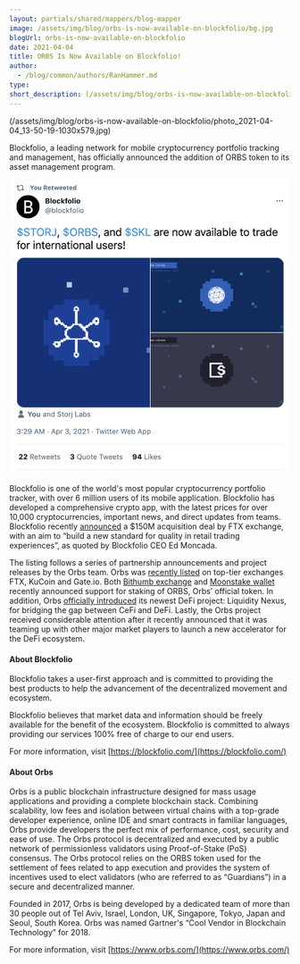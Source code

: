 ```yaml
---
layout: partials/shared/mappers/blog-mapper
image: /assets/img/blog/orbs-is-now-available-on-blockfolio/bg.jpg
blogUrl: orbs-is-now-available-on-blockfolio
date: 2021-04-04
title: ORBS Is Now Available on Blockfolio!
author:
  - /blog/common/authors/RanHammer.md
type:
short_description: (/assets/img/blog/orbs-is-now-available-on-blockfolio/photo_2021-04-04_13-50-19-1030x579.jpg)
---
```


(/assets/img/blog/orbs-is-now-available-on-blockfolio/photo_2021-04-04_13-50-19-1030x579.jpg)

Blockfolio, a leading network for mobile cryptocurrency portfolio tracking and management, has officially announced the addition of ORBS token to its asset management program.

[![](/assets/img/blog/orbs-is-now-available-on-blockfolio/Screen-Shot-2021-04-04-at-13.34.40.png)](https://twitter.com/blockfolio/status/1378142562159095809)

Blockfolio is one of the world's most popular cryptocurrency portfolio tracker, with over 6 million users of its mobile application. Blockfolio has developed a comprehensive crypto app, with the latest prices for over 10,000 cryptocurrencies, important news, and direct updates from teams. Blockfolio recently [announced](https://www.coindesk.com/ftx-blockfolio-150m-deal) a $150M acquisition deal by FTX exchange, with an aim to “build a new standard for quality in retail trading experiences”, as quoted by Blockfolio CEO Ed Moncada.

The listing follows a series of partnership announcements and project releases by the Orbs team. Orbs was [recently listed](https://www.orbs.com/kucoin-exchange-lists-orbs-token-orbs/) on top-tier exchanges FTX, KuCoin and Gate.io. Both [Bithumb exchange](https://www.orbs.com/bithumb-announces-orbs-staking/) and [Moonstake wallet](https://www.orbs.com/moonstake-partners-with-hybrid-enterprise-grade-blockchain-orbs-to-soon-provide-full-scale-support-for-orbs-universe/) recently announced support for staking of ORBS, Orbs’ official token. In addition, Orbs [officially introduced](https://www.orbs.com/introducing-orbs-liquidity-nexus-liquidity-as-a-service/) its newest DeFi project: Liquidity Nexus, for bridging the gap between CeFi and DeFi. Lastly, the Orbs project received considerable attention after it recently announced that it was teaming up with other major market players to launch a new accelerator for the DeFi ecosystem.

#### About Blockfolio

Blockfolio takes a user-first approach and is committed to providing the best products to help the advancement of the decentralized movement and ecosystem.

Blockfolio believes that market data and information should be freely available for the benefit of the ecosystem. Blockfolio is committed to always providing our services 100% free of charge to our end users.

For more information, visit [https://blockfolio.com/](https://blockfolio.com/)

#### About Orbs

Orbs is a public blockchain infrastructure designed for mass usage applications and providing a complete blockchain stack. Combining scalability, low fees and isolation between virtual chains with a top-grade developer experience, online IDE and smart contracts in familiar languages, Orbs provide developers the perfect mix of performance, cost, security and ease of use. The Orbs protocol is decentralized and executed by a public network of permissionless validators using Proof-of-Stake (PoS) consensus. The Orbs protocol relies on the ORBS token used for the settlement of fees related to app execution and provides the system of incentives used to elect validators (who are referred to as “Guardians”) in a secure and decentralized manner.

Founded in 2017, Orbs is being developed by a dedicated team of more than 30 people out of Tel Aviv, Israel, London, UK, Singapore, Tokyo, Japan and Seoul, South Korea. Orbs was named Gartner's “Cool Vendor in Blockchain Technology” for 2018.

For more information, visit [https://www.orbs.com/](https://www.orbs.com/)
